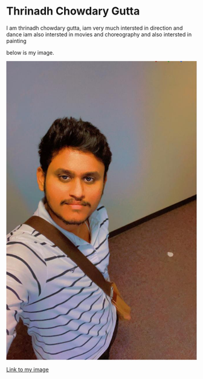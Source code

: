 # Thrinadh Chowdary Gutta
I am thrinadh chowdary gutta, iam very much intersted in direction and dance
iam also intersted in movies and choreography and also intersted in painting

below is my image.

![My image](https://github.com/thrinadh-chows/assignment2-gutta/blob/main/WhatsApp%20Image%202022-01-22%20at%205.30.23%20PM.jpeg)

[Link to my image](https://github.com/thrinadh-chows/assignment2-gutta/blob/main/WhatsApp%20Image%202022-01-22%20at%205.30.23%20PM.jpeg)